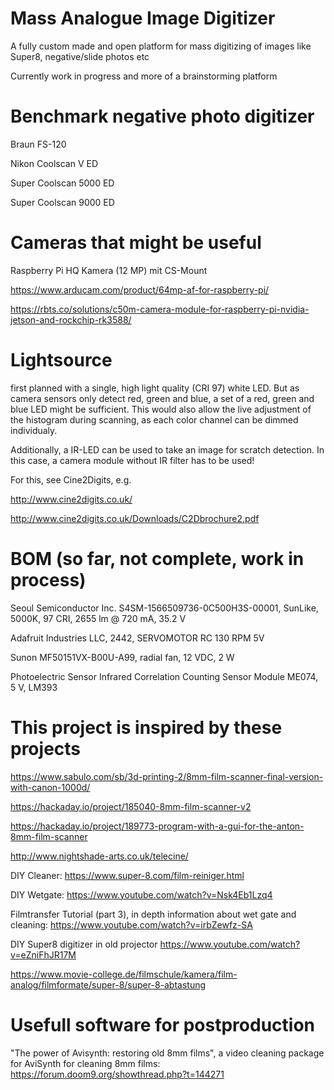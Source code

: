 # Mass Analogue Image Digitizer
A fully custom made and open platform for mass digitizing of images like Super8, negative/slide photos etc

Currently work in progress and more of a brainstorming platform

# Benchmark negative photo digitizer

Braun FS-120

Nikon Coolscan V ED

Super Coolscan 5000 ED

Super Coolscan 9000 ED

# Cameras that might be useful
Raspberry Pi HQ Kamera (12 MP) mit CS-Mount

https://www.arducam.com/product/64mp-af-for-raspberry-pi/

https://rbts.co/solutions/c50m-camera-module-for-raspberry-pi-nvidia-jetson-and-rockchip-rk3588/

# Lightsource
first planned with a single, high light quality (CRI 97) white LED. But as camera sensors only detect red, green and blue, a set of a red, green and blue LED might be sufficient. This would also allow the live adjustment of the histogram during scanning, as each color channel can be dimmed individualy.

Additionally, a IR-LED can be used to take an image for scratch detection. In this case, a camera module without IR filter has to be used!

For this, see Cine2Digits, e.g.

http://www.cine2digits.co.uk/

http://www.cine2digits.co.uk/Downloads/C2Dbrochure2.pdf

# BOM (so far, not complete, work in process)

Seoul Semiconductor Inc. S4SM-1566509736-0C500H3S-00001, SunLike, 5000K, 97 CRI, 2655 lm @ 720 mA, 35.2 V

Adafruit Industries LLC, 2442, SERVOMOTOR RC 130 RPM 5V

Sunon MF50151VX-B00U-A99, radial fan, 12 VDC, 2 W

Photoelectric Sensor Infrared Correlation Counting Sensor Module ME074, 5 V, LM393

# This project is inspired by these projects
https://www.sabulo.com/sb/3d-printing-2/8mm-film-scanner-final-version-with-canon-1000d/

https://hackaday.io/project/185040-8mm-film-scanner-v2

https://hackaday.io/project/189773-program-with-a-gui-for-the-anton-8mm-film-scanner

http://www.nightshade-arts.co.uk/telecine/

DIY Cleaner: https://www.super-8.com/film-reiniger.html

DIY Wetgate: https://www.youtube.com/watch?v=Nsk4Eb1Lzq4

Filmtransfer Tutorial (part 3), in depth information about wet gate and cleaning: https://www.youtube.com/watch?v=irbZewfz-SA

DIY Super8 digitizer in old projector https://www.youtube.com/watch?v=eZniFhJR17M

https://www.movie-college.de/filmschule/kamera/film-analog/filmformate/super-8/super-8-abtastung



# Usefull software for postproduction
"The power of Avisynth: restoring old 8mm films", a video cleaning package for AviSynth for cleaning 8mm films: https://forum.doom9.org/showthread.php?t=144271
